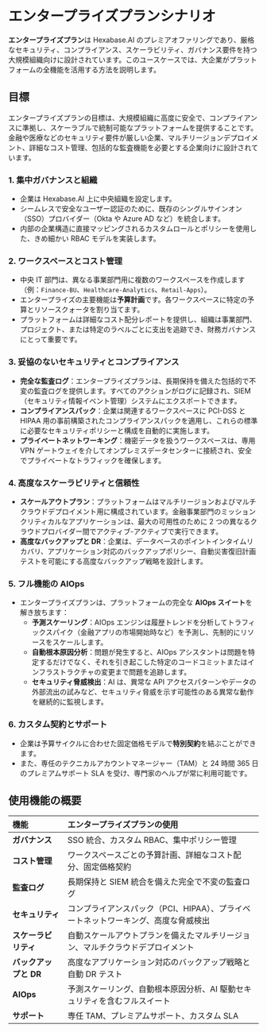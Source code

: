 # エンタープライズプランシナリオ

**エンタープライズプラン**は Hexabase.AI のプレミアオファリングであり、厳格なセキュリティ、コンプライアンス、スケーラビリティ、ガバナンス要件を持つ大規模組織向けに設計されています。このユースケースでは、大企業がプラットフォームの全機能を活用する方法を説明します。

## 目標

エンタープライズプランの目標は、大規模組織に高度に安全で、コンプライアンスに準拠し、スケーラブルで統制可能なプラットフォームを提供することです。金融や医療などのセキュリティ要件が厳しい企業、マルチリージョンデプロイメント、詳細なコスト管理、包括的な監査機能を必要とする企業向けに設計されています。

### 1. 集中ガバナンスと組織

- 企業は Hexabase.AI 上に中央組織を設定します。
- シームレスで安全なユーザー認証のために、既存のシングルサインオン（SSO）プロバイダー（Okta や Azure AD など）を統合します。
- 内部の企業構造に直接マッピングされるカスタムロールとポリシーを使用した、きめ細かい RBAC モデルを実装します。

### 2. ワークスペースとコスト管理

- 中央 IT 部門は、異なる事業部門用に複数のワークスペースを作成します（例：`Finance-BU`、`Healthcare-Analytics`、`Retail-Apps`）。
- エンタープライズの主要機能は**予算計画**です。各ワークスペースに特定の予算とリソースクォータを割り当てます。
- プラットフォームは詳細なコスト配分レポートを提供し、組織は事業部門、プロジェクト、または特定のラベルごとに支出を追跡でき、財務ガバナンスにとって重要です。

### 3. 妥協のないセキュリティとコンプライアンス

- **完全な監査ログ**：エンタープライズプランは、長期保持を備えた包括的で不変の監査ログを提供します。すべてのアクションがログに記録され、SIEM（セキュリティ情報イベント管理）システムにエクスポートできます。
- **コンプライアンスパック**：企業は関連するワークスペースに PCI-DSS と HIPAA 用の事前構築されたコンプライアンスパックを適用し、これらの標準に必要なセキュリティポリシーと構成を自動的に実施します。
- **プライベートネットワーキング**：機密データを扱うワークスペースは、専用 VPN ゲートウェイを介してオンプレミスデータセンターに接続され、安全でプライベートなトラフィックを確保します。

### 4. 高度なスケーラビリティと信頼性

- **スケールアウトプラン**：プラットフォームはマルチリージョンおよびマルチクラウドデプロイメント用に構成されています。金融事業部門のミッションクリティカルなアプリケーションは、最大の可用性のために 2 つの異なるクラウドプロバイダー間でアクティブ-アクティブで実行できます。
- **高度なバックアップと DR**：企業は、データベースのポイントインタイムリカバリ、アプリケーション対応のバックアップポリシー、自動災害復旧計画テストを可能にする高度なバックアップ戦略を設計します。

### 5. フル機能の AIOps

- エンタープライズプランは、プラットフォームの完全な **AIOps スイート**を解き放ちます：
  - **予測スケーリング**：AIOps エンジンは履歴トレンドを分析してトラフィックスパイク（金融アプリの市場開始時など）を予測し、先制的にリソースをスケールします。
  - **自動根本原因分析**：問題が発生すると、AIOps アシスタントは問題を特定するだけでなく、それを引き起こした特定のコードコミットまたはインフラストラクチャの変更まで問題を追跡します。
  - **セキュリティ脅威検出**：AI は、異常な API アクセスパターンやデータの外部流出の試みなど、セキュリティ脅威を示す可能性のある異常な動作を継続的に監視します。

### 6. カスタム契約とサポート

- 企業は予算サイクルに合わせた固定価格モデルで**特別契約**を結ぶことができます。
- また、専任のテクニカルアカウントマネージャー（TAM）と 24 時間 365 日のプレミアムサポート SLA を受け、専門家のヘルプが常に利用可能です。

## 使用機能の概要

| 機能                  | エンタープライズプランの使用                                                       |
| :-------------------- | :--------------------------------------------------------------------------------- |
| **ガバナンス**        | SSO 統合、カスタム RBAC、集中ポリシー管理                                          |
| **コスト管理**        | ワークスペースごとの予算計画、詳細なコスト配分、固定価格契約                       |
| **監査ログ**          | 長期保持と SIEM 統合を備えた完全で不変の監査ログ                                   |
| **セキュリティ**      | コンプライアンスパック（PCI、HIPAA）、プライベートネットワーキング、高度な脅威検出 |
| **スケーラビリティ**  | 自動スケールアウトプランを備えたマルチリージョン、マルチクラウドデプロイメント     |
| **バックアップと DR** | 高度なアプリケーション対応のバックアップ戦略と自動 DR テスト                       |
| **AIOps**             | 予測スケーリング、自動根本原因分析、AI 駆動セキュリティを含むフルスイート          |
| **サポート**          | 専任 TAM、プレミアムサポート、カスタム SLA                                         |
